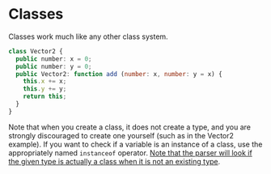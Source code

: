 # Classes
Classes work much like any other class system.
```ts
class Vector2 {
  public number: x = 0;
  public number: y = 0;
  public Vector2: function add (number: x, number: y = x) {
    this.x += x;
    this.y += y;
    return this;
  }
}
```
Note that when you create a class, it does not create a type, and you are strongly discouraged to create one yourself (such as in the Vector2 example). If you want to check if a variable is an instance of a class, use the appropriately named `instanceof` operator. [Note that the parser will look if the given type is actually a class when it is not an existing type](./Types.md#declaring-custom-types).